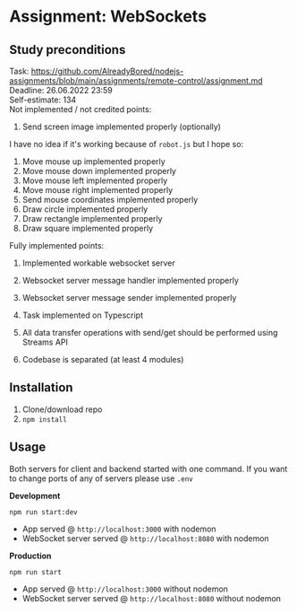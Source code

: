 # Assignment: WebSockets

## Study preconditions
Task: https://github.com/AlreadyBored/nodejs-assignments/blob/main/assignments/remote-control/assignment.md
<br>Deadline: 26.06.2022 23:59
<br>Self-estimate: 134
<br>
Not implemented / not credited points:
1) Send screen image implemented properly (optionally) 

I have no idea if it's working because of `robot.js` but I hope so:

1) Move mouse up implemented properly 
2) Move mouse down implemented properly 
3) Move mouse left implemented properly 
4) Move mouse right implemented properly 
5) Send mouse coordinates implemented properly 
6) Draw circle implemented properly 
7) Draw rectangle implemented properly 
8) Draw square implemented properly 

Fully implemented points:

1) Implemented workable websocket server 

2) Websocket server message handler implemented properly 

3) Websocket server message sender implemented properly 

4) Task implemented on Typescript 

5) All data transfer operations with send/get should be performed using Streams API 

6) Codebase is separated (at least 4 modules) 



## Installation
1. Clone/download repo
2. `npm install`

## Usage
Both servers for client and backend started with one command.
If you want to change ports of any of servers please use `.env`

**Development**

`npm run start:dev`

* App served @ `http://localhost:3000` with nodemon
* WebSocket server served @ `http://localhost:8080` with nodemon

**Production**

`npm run start`

* App served @ `http://localhost:3000` without nodemon
* WebSocket server served @ `http://localhost:8080` without nodemon
